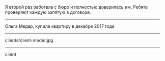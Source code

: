 Я&nbsp;второй раз работала с&nbsp;бюро и&nbsp;полностью доверилась им. Ребята проверяют каждую запятую в&nbsp;договоре.

----

Ольга Медер, <span>купила квартиру в&nbsp;декабре 2017&nbsp;года</span>

----

clients/client-meder.jpg

----

client